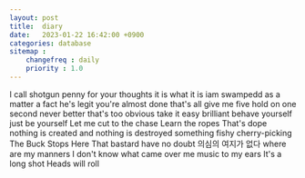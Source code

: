 ```yaml
---
layout: post
title:  diary
date:   2023-01-22 16:42:00 +0900
categories: database
sitemap :
    changefreq : daily
    priority : 1.0
---
```

I call shotgun 
penny for your thoughts
it is what it is
iam swampedd
as a matter a fact
he's legit
you're almost done
that's all
give me five
hold on
one second
never better
that's too obvious
take it easy
brilliant
behave yourself
just be yourself
Let me cut to the chase
Learn the ropes
That's dope
nothing is created and nothing is destroyed
something fishy
cherry-picking
The Buck Stops Here
That bastard
have no doubt 의심의 여지가 없다
where are my manners
I don't know what came over me
music to my ears
It's a long shot
Heads will roll